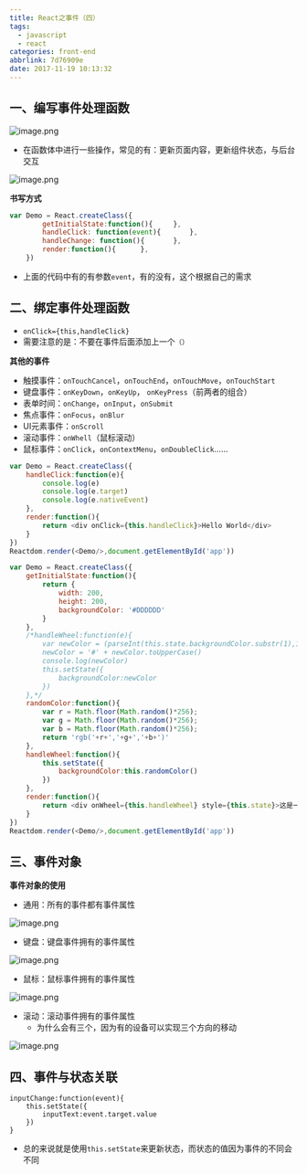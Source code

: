 ```yaml
---
title: React之事件（四）
tags:
  - javascript
  - react
categories: front-end
abbrlink: 7d76909e
date: 2017-11-19 10:13:32
---
```


一、编写事件处理函数
---

![image.png](http://upload-images.jianshu.io/upload_images/1480597-f2421cc3f2723b77.png?imageMogr2/auto-orient/strip%7CimageView2/2/w/1240)

- 在函数体中进行一些操作，常见的有：更新页面内容，更新组件状态，与后台交互

![image.png](http://upload-images.jianshu.io/upload_images/1480597-269c34a011f83c1a.png?imageMogr2/auto-orient/strip%7CimageView2/2/w/1240)


**书写方式**

```js
var Demo = React.createClass({
		getInitialState:function(){		},
		handleClick: function(event){		},
		handleChange: function(){		},
		render:function(){		},
	})
```

- 上面的代码中有的有参数`event`，有的没有，这个根据自己的需求

二、绑定事件处理函数
---

- `onClick={this,handleClick}`
- 需要注意的是：不要在事件后面添加上一个`（）`

**其他的事件**

- 触摸事件：`onTouchCancel`，`onTouchEnd`，`onTouchMove`，`onTouchStart`
- 键盘事件：`onKeyDown`，`onKeyUp`， `onKeyPress`（前两者的组合）
- 表单时间：`onChange`，`onInput`，`onSubmit`
- 焦点事件：`onFocus`，`onBlur`
- UI元素事件：`onScroll`
- 滚动事件：`onWhell`（鼠标滚动）
- 鼠标事件：`onClick`，`onContextMenu`，`onDoubleClick`…...

```js
var Demo = React.createClass({
    handleClick:function(e){
        console.log(e)
        console.log(e.target)
        console.log(e.nativeEvent)
    },
    render:function(){
        return <div onClick={this.handleClick}>Hello World</div>
    }
})
Reactdom.render(<Demo/>,document.getElementById('app'))
```

```js
var Demo = React.createClass({
    getInitialState:function(){
        return {
            width: 200,
            height: 200,
            backgroundColor: '#DDDDDD'
        }
    },
    /*handleWheel:function(e){
        var newColor = (parseInt(this.state.backgroundColor.substr(1),16) + e.deltaY).toString(16)
        newColor = '#' + newColor.toUpperCase()
        console.log(newColor)
        this.setState({
            backgroundColor:newColor
        })
    },*/
    randomColor:function(){
        var r = Math.floor(Math.random()*256);
        var g = Math.floor(Math.random()*256);
        var b = Math.floor(Math.random()*256);
        return 'rgb('+r+','+g+','+b+')'
    },
    handleWheel:function(){
        this.setState({
            backgroundColor:this.randomColor()
        })
    },
    render:function(){
        return <div onWheel={this.handleWheel} style={this.state}>这是一个案例，鼠标滚动实现背景颜色的变化</div>
    }
})
Reactdom.render(<Demo/>,document.getElementById('app'))
```
三、事件对象
---

**事件对象的使用**

- 通用：所有的事件都有事件属性

![image.png](http://upload-images.jianshu.io/upload_images/1480597-321747a6085cf459.png?imageMogr2/auto-orient/strip%7CimageView2/2/w/1240)


- 键盘：键盘事件拥有的事件属性

![image.png](http://upload-images.jianshu.io/upload_images/1480597-96f7e6afef18b063.png?imageMogr2/auto-orient/strip%7CimageView2/2/w/1240)

- 鼠标：鼠标事件拥有的事件属性

![image.png](http://upload-images.jianshu.io/upload_images/1480597-7d4749b26ef496d5.png?imageMogr2/auto-orient/strip%7CimageView2/2/w/1240)

- 滚动：滚动事件拥有的事件属性
  - 为什么会有三个，因为有的设备可以实现三个方向的移动
  
![image.png](http://upload-images.jianshu.io/upload_images/1480597-10a91549777446a6.png?imageMogr2/auto-orient/strip%7CimageView2/2/w/1240)

四、事件与状态关联
---

```javascipt
inputChange:function(event){
    this.setState({
    	inputText:event.target.value
    })
}
```

- 总的来说就是使用`this.setState`来更新状态，而状态的值因为事件的不同会不同
